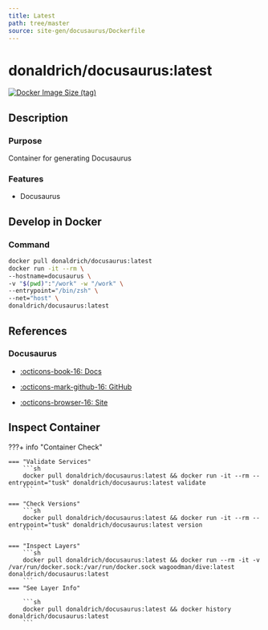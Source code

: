 ```yaml
---
title: Latest
path: tree/master
source: site-gen/docusaurus/Dockerfile
---
```


# donaldrich/docusaurus:latest

[![Docker Image Size (tag)](https://img.shields.io/docker/image-size/donaldrich/docusaurus/latest?color=blue&label=size&logo=docker&style=flat-square)](https://hub.docker.com/r/donaldrich/docusaurus/latest)

## Description

### Purpose

Container for generating Docusaurus

### Features

- Docusaurus

## Develop in Docker

### Command

```sh
docker pull donaldrich/docusaurus:latest
docker run -it --rm \
--hostname=docusaurus \
-v "$(pwd)":"/work" -w "/work" \
--entrypoint="/bin/zsh" \
--net="host" \
donaldrich/docusaurus:latest
```

## References

### Docusaurus

- [:octicons-book-16: Docs](https://docusaurus.io/docs/en/installation)

- [:octicons-mark-github-16: GitHub](https://github.com/facebook/docusaurus)

- [:octicons-browser-16: Site](https://docusaurus.io/en)

## Inspect Container

???+ info "Container Check"

    === "Validate Services"
        ```sh
        docker pull donaldrich/docusaurus:latest && docker run -it --rm --entrypoint="tusk" donaldrich/docusaurus:latest validate
        ```

    === "Check Versions"
        ```sh
        docker pull donaldrich/docusaurus:latest && docker run -it --rm --entrypoint="tusk" donaldrich/docusaurus:latest version
        ```

    === "Inspect Layers"
        ```sh
        docker pull donaldrich/docusaurus:latest && docker run --rm -it -v /var/run/docker.sock:/var/run/docker.sock wagoodman/dive:latest donaldrich/docusaurus:latest
        ```
    === "See Layer Info"

        ```sh
        docker pull donaldrich/docusaurus:latest && docker history donaldrich/docusaurus:latest
        ```
